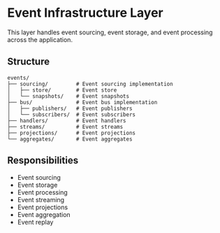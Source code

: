 # Event Infrastructure Layer

This layer handles event sourcing, event storage, and event processing across the application.

## Structure

```
events/
├── sourcing/         # Event sourcing implementation
│   ├── store/        # Event store
│   └── snapshots/    # Event snapshots
├── bus/              # Event bus implementation
│   ├── publishers/   # Event publishers
│   └── subscribers/  # Event subscribers
├── handlers/         # Event handlers
├── streams/          # Event streams
├── projections/      # Event projections
└── aggregates/       # Event aggregates
```

## Responsibilities

- Event sourcing
- Event storage
- Event processing
- Event streaming
- Event projections
- Event aggregation
- Event replay
